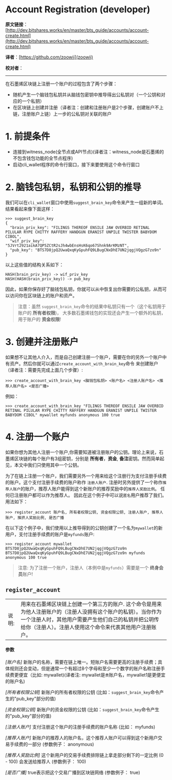Account Registration (developer)
===================================

**原文链接**：
[http://dev.bitshares.works/en/master/bts_guide/accounts/account-create.html](http://dev.bitshares.works/en/master/bts_guide/accounts/account-create.html)

**译者**：[https://github.com/zoowii](zoowii)

**校对者**：
   
-------

在石墨烯区块链上注册一个账户的过程包含了两个步骤：

* 随机产生一个脑钱包私钥并从脑钱包密钥中推导得出公私钥对（一个公钥和对应的一个私钥）
* 在区块链上创建并注册（译者注：创建和注册账户是2个步骤，创建账户不上链，注册账户上链）上一步的公私钥对关联的账户

   
# 1. 前提条件

* 连接到witness_node(全节点或API节点)(译者注：witness_node是石墨烯的不包含钱包功能的全节点程序)
* 启动cli_wallet程序的命令行窗口，接下来要使用这个命令行窗口

   
# 2. 脑钱包私钥，私钥和公钥的推导

我们可以在`cli_wallet`窗口中使用`suggest_brain_key`命令来产生一组新的单词。结果看起来像下面这样：


    >>> suggest_brain_key
    {
      "brain_priv_key": "FILINGS THEREOF ENSILE JAW OVERBID RETINAL PILULAR RYPE CHITTY RAFFERY HANDGUN ERANIST UNPILE TWISTER BABYDOM CIBOL",
      "wif_priv_key": "5JVrt2921aikA7QP5ZCtR2sJh4wbEnsHsK6qo67Shnk9ArKMzNT",
      "pub_key": "BTS7D8jpQ2UwaQxqKyGpuhFQ9LBugCNxDhE7UN2jqgjVQgzG7zo9n"
    }

以上这些值的结构关系如下：

    HASH(brain_priv_key) -> wif_priv_key
    HASH(HASH(brain_priv_key)) -> pub_key

因此，如果你保存好了脑钱包私钥，你就可以从中恢复出你需要的公私钥，从而可以访问你在区块链上的账户和资产。

> 注意：虽然 `suggest_brain_key`命令的结果中私钥只有一个（这个私钥用于账户的 **所有者权限**)，
> 大多数石墨烯钱包的实现还会产生一个额外的私钥，用于账户的 **资金权限**!

# 3. 创建并注册账户

如果想不让其他人介入，而是自己创建注册一个账户，需要在你的另外一个账户中有资产。然后你就可以通过`create_account_with_brain_key`命令
来创建账户（译者注：需要先完成上面几个步骤）:

    >>> create_account_with_brain_key <脑钱包私钥> <账户名> <注册人账户名> <推荐人账户名> <是否广播>

例如：

    >>> create_account_with_brain_key "FILINGS THEREOF ENSILE JAW OVERBID RETINAL PILULAR RYPE CHITTY RAFFERY HANDGUN ERANIST UNPILE TWISTER BABYDOM CIBOL" mywallet myfunds anonymous 100 true

# 4. 注册一个账户

如果你想为其他人注册一个账户,你需要知道被注册账户的公钥。理论上来说，石墨烯区块链的每个账户有3组密钥，分别是 **所有者**，**资金**, **备注**密钥。然而简单起见，本文中我们只使用其中一个公钥。


为了在链上注册一个账户，我们需要另外一个用来给这个注册行为支付注册手续费的账户。这个支付注册手续费的账户称作 `注册人账户`.
注册时另外提供了一个称作`推荐人账户`的账户，推荐人账户能得到这个新账户的推荐奖励中的`推荐人奖励比例`。 任何已注册账户都可以作为推荐人。
因此在这个例子中可以说`匿名`用户推荐了我们。用法如下：

    >>> register_account 账户名, 所有者权限公钥, 资金权限公钥, 注册人账户, 推荐人账户, 推挤人奖励比例, 是否广播

在以下这个例子中，我们使用以上推导得到的公钥创建了一个名为`mywallet`的新用户，支付注册手续费的账户是`myfunds`账户:

    >>> register_account mywallet BTS7D8jpQ2UwaQxqKyGpuhFQ9LBugCNxDhE7UN2jqgjVQgzG7zo9n BTS7D8jpQ2UwaQxqKyGpuhFQ9LBugCNxDhE7UN2jqgjVQgzG7zo9n myfunds anonymous 100 true

> 注意: 为了注册一个账户，注册人（本例中是`myfunds`）需要是一个 **终身会员**账户! 

   

## `register_account`

| | |
|  -------------   | ------------------------------------------------ |
|   说明:   |  用来在石墨烯区块链上创建一个第三方的账户. 这个命令是用来为他人注册账户的（注册人没拥有这个账户的私钥）。当你作为一个注册人时，其他用户需要产生他们自己的私钥并把公玥传给你（注册人）。注册人使用这个命令来代表其他用户注册账户。  |

####  **参数** 

*[账户名]* 新账户的名称，需要在链上唯一。短账户名需要更高的注册手续费；具体规则还会变动，但是通常一个有超过8个字母和至少一个数字的账户名称注册手续费更便宜（比如: mywallet)(译者注: mywallet是`贵`账户名，mywallet1是更便宜的账户名)  

*[所有者权限公钥]*  新账户的所有者权限的公钥 (比如：`suggest_brain_key`命令产生的"pub_key"部分的值)  

*[资金权限公钥]* 新账户的资金权限的公钥 (比如：`suggest_brain_key`命令产生的"pub_key"部分的值)

*[注册人账户]* 支付注册这个账户的注册手续费的账户名称  (比如： myfunds)          

*[推荐人账户]* 新账户的推荐人的账户名，这个推荐人账户可以得到这个新用户交易手续费的一部分 (参数例子： anonymous) 

*[推荐人奖励比例]* 这个新用户的交易手续费排除链上拿走部分剩下的一定比例 (0 - 100) 会发送给推荐人 (参数例子： 100) 

*[是否广播]*  true表示把这个交易广播到区块链网络 (参数例子： true)   

